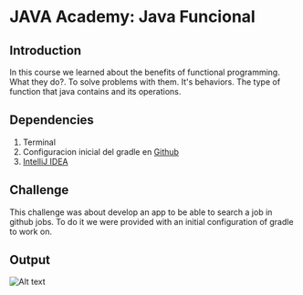 # JAVA Academy: Java Funcional

## Introduction

In this course we learned about the benefits of functional programming. What they do?. To solve problems with them. It's behaviors. The type of function that java contains and its operations.

## Dependencies

1. Terminal
2. Configuracion inicial del gradle en [Github](https://github.com/sierisimo/job-search/tree/configuracion-inicial-gradle)
3. [IntelliJ IDEA](https://www.jetbrains.com/es-es/idea/download/#section=windows)

## Challenge

This challenge was about develop an app to be able to search a job in github jobs. To do it we were provided with an initial configuration of gradle to work on.


## Output

![Alt text](http://i.imgur.com/JlZsNgX.png?raw=true "JavaHome")

